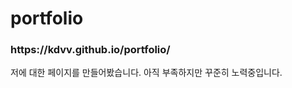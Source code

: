 # portfolio
<h3>https://kdvv.github.io/portfolio/</h3>
<p>
  저에 대한 페이지를 만들어봤습니다. 아직 부족하지만 꾸준히 노력중입니다.
</p>
